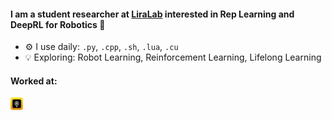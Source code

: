 #### I am a student researcher at [LiraLab](https://liralab.usc.edu/people/) interested in Rep Learning and DeepRL for Robotics 🤖

- ⚙️ I use daily: `.py`, `.cpp`, `.sh`, `.lua`, `.cu`
- 💡 Exploring: Robot Learning, Reinforcement Learning, Lifelong Learning

#### Worked at:
<a href="https://roborisen.com/company/education.php">
  <img src="./assests/roborisen.png" alt="Pingpong Robotics" width="20" height="20">
</a>
